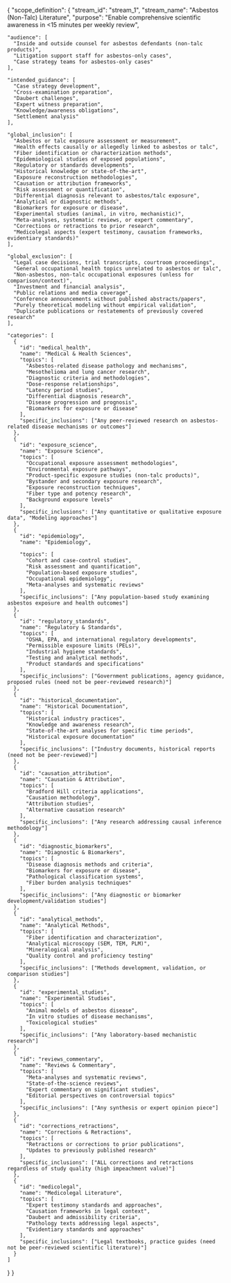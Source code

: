 {
  "scope_definition": {
    "stream_id": "stream_1",
    "stream_name": "Asbestos (Non-Talc) Literature",
    "purpose": "Enable comprehensive scientific awareness in <15 minutes per weekly review",
    
    "audience": [
      "Inside and outside counsel for asbestos defendants (non-talc products)",
      "Litigation support staff for asbestos-only cases",
      "Case strategy teams for asbestos-only cases"
    ],
    
    "intended_guidance": [
      "Case strategy development",
      "Cross-examination preparation",
      "Daubert challenges",
      "Expert witness preparation",
      "Knowledge/awareness obligations",
      "Settlement analysis"
    ],
    
    "global_inclusion": [
      "Asbestos or talc exposure assessment or measurement",
      "Health effects causally or allegedly linked to asbestos or talc",
      "Fiber identification or characterization methods",
      "Epidemiological studies of exposed populations",
      "Regulatory or standards developments",
      "Historical knowledge or state-of-the-art",
      "Exposure reconstruction methodologies",
      "Causation or attribution frameworks",
      "Risk assessment or quantification",
      "Differential diagnosis relevant to asbestos/talc exposure",
      "Analytical or diagnostic methods",
      "Biomarkers for exposure or disease",
      "Experimental studies (animal, in vitro, mechanistic)",
      "Meta-analyses, systematic reviews, or expert commentary",
      "Corrections or retractions to prior research",
      "Medicolegal aspects (expert testimony, causation frameworks, evidentiary standards)"
    ],
    
    "global_exclusion": [
      "Legal case decisions, trial transcripts, courtroom proceedings",
      "General occupational health topics unrelated to asbestos or talc",
      "Non-asbestos, non-talc occupational exposures (unless for comparison/context)",
      "Investment and financial analysis",
      "Public relations and media coverage",
      "Conference announcements without published abstracts/papers",
      "Purely theoretical modeling without empirical validation",
      "Duplicate publications or restatements of previously covered research"
    ],
    
    "categories": [
      {
        "id": "medical_health",
        "name": "Medical & Health Sciences",
        "topics": [
          "Asbestos-related disease pathology and mechanisms",
          "Mesothelioma and lung cancer research",
          "Diagnostic criteria and methodologies",
          "Dose-response relationships",
          "Latency period studies",
          "Differential diagnosis research",
          "Disease progression and prognosis",
          "Biomarkers for exposure or disease"
        ],
        "specific_inclusions": ["Any peer-reviewed research on asbestos-related disease mechanisms or outcomes"]
      },
      {
        "id": "exposure_science",
        "name": "Exposure Science",
        "topics": [
          "Occupational exposure assessment methodologies",
          "Environmental exposure pathways",
          "Product-specific exposure studies (non-talc products)",
          "Bystander and secondary exposure research",
          "Exposure reconstruction techniques",
          "Fiber type and potency research",
          "Background exposure levels"
        ],
        "specific_inclusions": ["Any quantitative or qualitative exposure data", "Modeling approaches"]
      },
      {
        "id": "epidemiology",
        "name": "Epidemiology",
        
        "topics": [
          "Cohort and case-control studies",
          "Risk assessment and quantification",
          "Population-based exposure studies",
          "Occupational epidemiology",
          "Meta-analyses and systematic reviews"
        ],
        "specific_inclusions": ["Any population-based study examining asbestos exposure and health outcomes"]
      },
      {
        "id": "regulatory_standards",
        "name": "Regulatory & Standards",
        "topics": [
          "OSHA, EPA, and international regulatory developments",
          "Permissible exposure limits (PELs)",
          "Industrial hygiene standards",
          "Testing and analytical methods",
          "Product standards and specifications"
        ],
        "specific_inclusions": ["Government publications, agency guidance, proposed rules (need not be peer-reviewed research)"]
      },
      {
        "id": "historical_documentation",
        "name": "Historical Documentation",
        "topics": [
          "Historical industry practices",
          "Knowledge and awareness research",
          "State-of-the-art analyses for specific time periods",
          "Historical exposure documentation"
        ],
        "specific_inclusions": ["Industry documents, historical reports (need not be peer-reviewed)"]
      },
      {
        "id": "causation_attribution",
        "name": "Causation & Attribution",
        "topics": [
          "Bradford Hill criteria applications",
          "Causation methodology",
          "Attribution studies",
          "Alternative causation research"
        ],
        "specific_inclusions": ["Any research addressing causal inference methodology"]
      },
      {
        "id": "diagnostic_biomarkers",
        "name": "Diagnostic & Biomarkers",
        "topics": [
          "Disease diagnosis methods and criteria",
          "Biomarkers for exposure or disease",
          "Pathological classification systems",
          "Fiber burden analysis techniques"
        ],
        "specific_inclusions": ["Any diagnostic or biomarker development/validation studies"]
      },
      {
        "id": "analytical_methods",
        "name": "Analytical Methods",
        "topics": [
          "Fiber identification and characterization",
          "Analytical microscopy (SEM, TEM, PLM)",
          "Mineralogical analysis",
          "Quality control and proficiency testing"
        ],
        "specific_inclusions": ["Methods development, validation, or comparison studies"]
      },
      {
        "id": "experimental_studies",
        "name": "Experimental Studies",
        "topics": [
          "Animal models of asbestos disease",
          "In vitro studies of disease mechanisms",
          "Toxicological studies"
        ],
        "specific_inclusions": ["Any laboratory-based mechanistic research"]
      },
      {
        "id": "reviews_commentary",
        "name": "Reviews & Commentary",
        "topics": [
          "Meta-analyses and systematic reviews",
          "State-of-the-science reviews",
          "Expert commentary on significant studies",
          "Editorial perspectives on controversial topics"
        ],
        "specific_inclusions": ["Any synthesis or expert opinion piece"]
      },
      {
        "id": "corrections_retractions",
        "name": "Corrections & Retractions",
        "topics": [
          "Retractions or corrections to prior publications",
          "Updates to previously published research"
        ],
        "specific_inclusions": ["ALL corrections and retractions regardless of study quality (high impeachment value)"]
      },
      {
        "id": "medicolegal",
        "name": "Medicolegal Literature",
        "topics": [
          "Expert testimony standards and approaches",
          "Causation frameworks in legal context",
          "Daubert and admissibility criteria",
          "Pathology texts addressing legal aspects",
          "Evidentiary standards and approaches"
        ],
        "specific_inclusions": ["Legal textbooks, practice guides (need not be peer-reviewed scientific literature)"]
      }
    ]
  }
}
